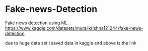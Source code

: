 # Fake-news-Detection
Fake news detection using ML
https://www.kaggle.com/datasets/muralikrishna121244/fake-news-detection

due to huge data set i saved data in kaggle and above is the link
